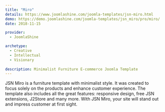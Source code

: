 ```yaml
---
title: "Miro"
details: https://www.joomlashine.com/joomla-templates/jsn-miro.html
demo: https://demo.joomlashine.com/joomla-templates/jsn_miro/pro/miro/
date: 2018-11-15

provider: 
  - JoomlaShine

archetype:
  - Creative
  - Intellectual
  - Visionary
  
description: Minimalist Furniture E-commerce Joomla Template
---
```


JSN Miro is a furniture template with minimalist style. It was created to focus solely on the products and enhance customer experience. The template also includes all the great features: responsive design, free JSN extensions, J2Store and many more. With JSN Miro, your site will stand out and impress customer at first sight.